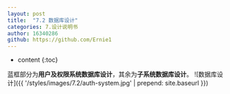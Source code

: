 ```yaml
---
layout: post
title:  "7.2 数据库设计"
categories: 7.设计说明书
author: 16340286
github: https://github.com/Ernie1
---
```


* content
{:toc}

蓝框部分为**用户及权限系统数据库设计**，其余为**子系统数据库设计**。
![数据库设计]({{ '/styles/images/7.2/auth-system.jpg' | prepend: site.baseurl }})